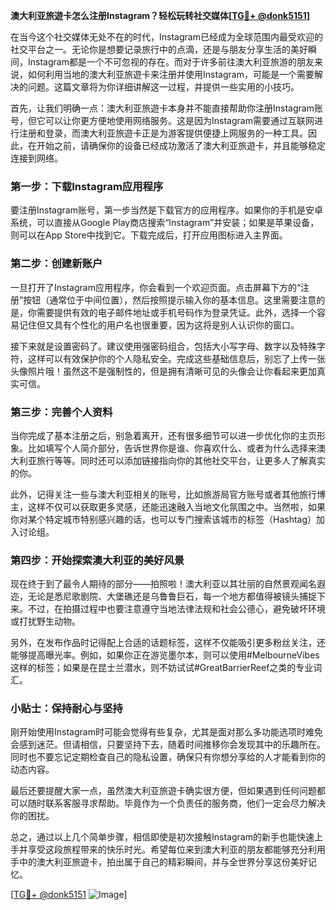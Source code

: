 **澳大利亚旅遊卡怎么注册Instagram？轻松玩转社交媒体[[TG💪+ @donk5151](https://t.me/s/donk5151)]**

在当今这个社交媒体无处不在的时代，Instagram已经成为全球范围内最受欢迎的社交平台之一。无论你是想要记录旅行中的点滴，还是与朋友分享生活的美好瞬间，Instagram都是一个不可忽视的存在。而对于许多前往澳大利亚旅游的朋友来说，如何利用当地的澳大利亚旅遊卡来注册并使用Instagram，可能是一个需要解决的问题。这篇文章将为你详细讲解这一过程，并提供一些实用的小技巧。

首先，让我们明确一点：澳大利亚旅遊卡本身并不能直接帮助你注册Instagram账号，但它可以让你更方便地使用网络服务。这是因为Instagram需要通过互联网进行注册和登录，而澳大利亚旅遊卡正是为游客提供便捷上网服务的一种工具。因此，在开始之前，请确保你的设备已经成功激活了澳大利亚旅遊卡，并且能够稳定连接到网络。

### 第一步：下载Instagram应用程序

要注册Instagram账号，第一步当然是下载官方的应用程序。如果你的手机是安卓系统，可以直接从Google Play商店搜索“Instagram”并安装；如果是苹果设备，则可以在App Store中找到它。下载完成后，打开应用图标进入主界面。

### 第二步：创建新账户

一旦打开了Instagram应用程序，你会看到一个欢迎页面。点击屏幕下方的“注册”按钮（通常位于中间位置），然后按照提示输入你的基本信息。这里需要注意的是，你需要提供有效的电子邮件地址或手机号码作为登录凭证。此外，选择一个容易记住但又具有个性化的用户名也很重要，因为这将是别人认识你的窗口。

接下来就是设置密码了。建议使用强密码组合，包括大小写字母、数字以及特殊字符，这样可以有效保护你的个人隐私安全。完成这些基础信息后，别忘了上传一张头像照片哦！虽然这不是强制性的，但是拥有清晰可见的头像会让你看起来更加真实可信。

### 第三步：完善个人资料

当你完成了基本注册之后，别急着离开，还有很多细节可以进一步优化你的主页形象。比如填写个人简介部分，告诉世界你是谁、你喜欢什么、或者为什么选择来澳大利亚旅行等等。同时还可以添加链接指向你的其他社交平台，让更多人了解真实的你。

此外，记得关注一些与澳大利亚相关的账号，比如旅游局官方账号或者其他旅行博主，这样不仅可以获取更多灵感，还能迅速融入当地文化氛围之中。当然啦，如果你对某个特定城市特别感兴趣的话，也可以专门搜索该城市的标签（Hashtag）加入讨论组。

### 第四步：开始探索澳大利亚的美好风景

现在终于到了最令人期待的部分——拍照啦！澳大利亚以其壮丽的自然景观闻名遐迩，无论是悉尼歌剧院、大堡礁还是乌鲁鲁巨石，每一个地方都值得被镜头捕捉下来。不过，在拍摄过程中也要注意遵守当地法律法规和社会公德心，避免破坏环境或打扰野生动物。

另外，在发布作品时记得配上合适的话题标签，这样不仅能吸引更多粉丝关注，还能够提高曝光率。例如，如果你正在游览墨尔本，则可以使用#MelbourneVibes这样的标签；如果是在昆士兰潜水，则不妨试试#GreatBarrierReef之类的专业词汇。

### 小贴士：保持耐心与坚持

刚开始使用Instagram时可能会觉得有些复杂，尤其是面对那么多功能选项时难免会感到迷茫。但请相信，只要坚持下去，随着时间推移你会发现其中的乐趣所在。同时也不要忘记定期检查自己的隐私设置，确保只有你想分享给的人才能看到你的动态内容。

最后还要提醒大家一点，虽然澳大利亚旅遊卡确实很方便，但如果遇到任何问题都可以随时联系客服寻求帮助。毕竟作为一个负责任的服务商，他们一定会尽力解决你的困扰。

总之，通过以上几个简单步骤，相信即使是初次接触Instagram的新手也能快速上手并享受这段旅程带来的快乐时光。希望每位来到澳大利亚的朋友都能够充分利用手中的澳大利亚旅遊卡，拍出属于自己的精彩瞬间，并与全世界分享这份美好记忆。

[[TG💪+ @donk5151](https://t.me/s/donk5151) ![Image](https://i.postimg.cc/rwNCRYN7/Snipaste-2025-04-30-17-27-05.png)]